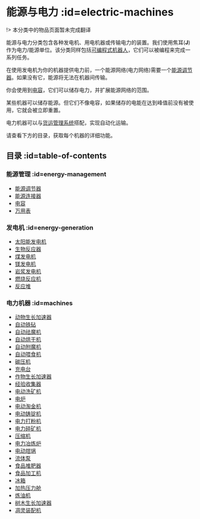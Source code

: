 # 能源与电力 :id=electric-machines
 
!> 本分类中的物品页面暂未完成翻译

能源与电力分类包含各种发电机、用电机器或传输电力的装置。我们使用焦耳(**J**)作为电力/能源单位。该分类同样包括[可编程式机器人](/Androids)，它们可以被编程来完成一系列任务。

在使用发电机为你的机器提供电力前，一个能源网络(电力网络)需要一个[能源调节器](/Energy-Regulator)。如果没有它，能源将无法在机器间传输。

你会使用到[电容](/Energy-Capacitors)，它们可以储存电力，并扩展能源网络的范围。

某些机器可以储存能源。但它们不像电容，如果储存的电能在达到峰值前没有被使用，它就会被立即重置。

电力机器可以与[货运管理系统](/Cargo-Management)搭配，实现自动化运输。

请查看下方的目录，获取每个机器的详细功能。

## 目录 :id=table-of-contents

### 能源管理 :id=energy-management

* [能源调节器](/Energy-Regulator)
* [能源连接器](/Energy-Connector)
* [电容](/Energy-Capacitors)
* [万用表](/Multimeter)

### 发电机 :id=energy-generation

* [太阳能发电机](/Solar-Generator)
* [生物反应器](/Bio-Reactor)
* [煤发电机](/Coal-Generator)
* [镁发电机](/Magnesium-powered-Generator)
* [岩浆发电机](/Lava-Generator)
* [燃烧反应机](/Combustion-Reactor)
* [反应堆](/Reactors)

### 电力机器 :id=machines

* [动物生长加速器](/Animal-Growth-Accelerator)
* [自动铁砧](/Auto-Anvil)
* [自动祛魔机](/Auto-Disenchanter)
* [自动烘干机](/Auto-Drier)
* [自动附魔机](/Auto-Enchanter)
* [自动喂食机](/Auto-Breeder)
* [碳压机](/Carbon-Press)
* [充电台](/Charging-Bench)
* [作物生长加速器](/Crop-Growth-Accelerator)
* [经验收集器](/EXP-Collector)
* [电动洗矿机](/Electric-Dust-Washer)
* [电炉](/Electric-Furnace)
* [电动淘金机](/Electric-Gold-Pan)
* [电动铸锭机](/Electric-Ingot-Factory)
* [电力打粉机](/Electric-Ingot-Pulverizer)
* [电力碎矿机](/Electric-Ore-Grinder)
* [压缩机](/Electric-Press)
* [电力冶炼炉](/Electric-Smeltery)
* [电动坩埚](/Electrified-Crucible)
* [流体泵](/Fluid-Pump)
* [食品堆肥器](/Food-Composter)
* [食品加工机](/Food-Fabricator)
* [冰箱](/Freezer)
* [加热压力舱](/Heated-Pressure-Chamber)
* [炼油机](/Refinery)
* [树木生长加速器](/Tree-Growth-Accelator)
* [凋灵装配机](/Wither-Assembler)
